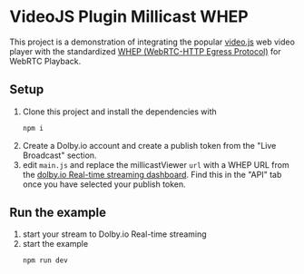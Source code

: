 # VideoJS Plugin Millicast WHEP
This project is a demonstration of integrating the popular [video.js](https://videojs.com/) web video player with the standardized [WHEP (WebRTC-HTTP Egress Protocol)](https://www.ietf.org/id/draft-murillo-whep-01.html) for WebRTC Playback.
## Setup
1. Clone this project and install the dependencies with
    ```bash
    npm i
    ```
1. Create a Dolby.io account and create a publish token from the "Live Broadcast" section.
1. edit `main.js` and replace the millicastViewer `url` with a WHEP URL from the [dolby.io Real-time streaming dashboard](https://streaming.dolby.io/#/tokens).  Find this in the "API" tab once you have selected your publish token.
## Run the example
1. start your stream to Dolby.io Real-time streaming
1. start the example
    ```bash
    npm run dev
    ```
